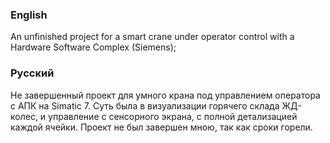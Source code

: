 ### English
An unfinished project for a smart crane under operator control with a Hardware Software Complex (Siemens);

### Русский
Не завершенный проект для умного крана под управлением оператора с АПК на Simatic 7. Суть была в визуализации горячего склада ЖД-колес, и управление с сенсорного экрана, с полной детализацией каждой ячейки. Проект не был завершен мною, так как сроки горели.
